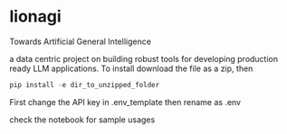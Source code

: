 # lionagi

Towards Artificial General Intelligence

a data centric project on building robust tools for developing production ready LLM applications. 
To install download the file as a zip, then
```python
pip install -e dir_to_unzipped_folder
```
First change the API key in .env_template then rename as .env

check the notebook for sample usages

